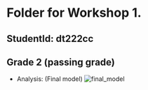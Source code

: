 # Folder for Workshop 1.
## StudentId: dt222cc

## Grade 2 (passing grade)
- Analysis: (Final model)
	![final_model](http://yuml.me/d2f68f00)